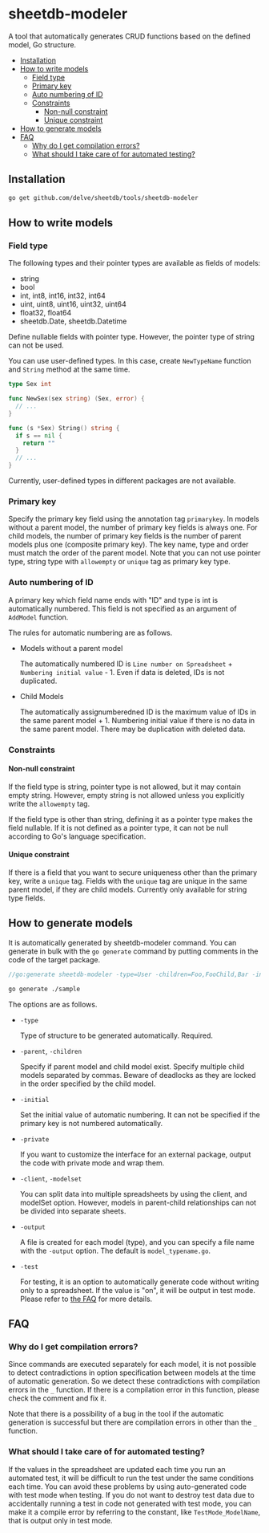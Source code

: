 # sheetdb-modeler

A tool that automatically generates CRUD functions based on the defined model, Go structure.

<!-- vscode-markdown-toc -->
* [Installation](#Installation)
* [How to write models](#Howtowritemodels)
	* [Field type](#Fieldtype)
	* [Primary key](#Primarykey)
	* [Auto numbering of ID](#AutonumberingofID)
	* [Constraints](#Constraints)
		* [Non-null constraint](#Non-nullconstraint)
		* [Unique constraint](#Uniqueconstraint)
* [How to generate models](#Howtogeneratemodels)
* [FAQ](#FAQ)
	* [Why do I get compilation errors?](#WhydoIgetcompilationerrors)
	* [What should I take care of for automated testing?](#WhatshouldItakecareofforautomatedtesting)

<!-- vscode-markdown-toc-config
	numbering=false
	autoSave=true
	/vscode-markdown-toc-config -->
<!-- /vscode-markdown-toc -->

## <a name='Installation'></a>Installation

```bash
go get github.com/delve/sheetdb/tools/sheetdb-modeler
```

## <a name='Howtowritemodels'></a>How to write models

### <a name='Fieldtype'></a>Field type

The following types and their pointer types are available as fields of models:

* string
* bool
* int, int8, int16, int32, int64
* uint, uint8, uint16, uint32, uint64
* float32, float64
* sheetdb.Date, sheetdb.Datetime

Define nullable fields with pointer type. However, the pointer type of string can not be used.

You can use user-defined types. In this case, create `NewTypeName` function and `String` method at the same time.

```go
type Sex int

func NewSex(sex string) (Sex, error) {
  // ...
}

func (s *Sex) String() string {
  if s == nil {
    return ""
  }
  // ...
}
```

Currently, user-defined types in different packages are not available.

### <a name='Primarykey'></a>Primary key

Specify the primary key field using the annotation tag `primarykey`.
In models without a parent model, the number of primary key fields is always one.
For child models, the number of primary key fields is the number of parent models plus one (composite primary key).
The key name, type and order must match the order of the parent model.
Note that you can not use pointer type, string type with `allowempty` or `unique` tag as primary key type.

### <a name='AutonumberingofID'></a>Auto numbering of ID

A primary key which field name ends with "ID" and type is int is automatically numbered.
This field is not specified as an argument of `AddModel` function.

The rules for automatic numbering are as follows.

* Models without a parent model

  The automatically numbered ID is `Line number on Spreadsheet` + `Numbering initial value` - 1.
  Even if data is deleted, IDs is not duplicated.

* Child Models

  The automatically assignumberedned ID is the maximum value of IDs in the same parent model + 1.
  Numbering initial value if there is no data in the same parent model.
  There may be duplication with deleted data.

### <a name='Constraints'></a>Constraints

#### <a name='Non-nullconstraint'></a>Non-null constraint

If the field type is string, pointer type is not allowed, but it may contain empty string.
However, empty string is not allowed unless you explicitly write the `allowempty` tag.

If the field type is other than string, defining it as a pointer type makes the field nullable.
If it is not defined as a pointer type, it can not be null according to Go's language specification.

#### <a name='Uniqueconstraint'></a>Unique constraint

If there is a field that you want to secure uniqueness other than the primary key, write a `unique` tag.
Fields with the `unique` tag are unique in the same parent model, if they are child models.
Currently only available for string type fields.

## <a name='Howtogeneratemodels'></a>How to generate models

It is automatically generated by sheetdb-modeler command.
You can generate in bulk with the `go generate` command by putting comments in the code of the target package.

```go
//go:generate sheetdb-modeler -type=User -children=Foo,FooChild,Bar -initial=10001
```

```bash
go generate ./sample
```

The options are as follows.

* `-type`

  Type of structure to be generated automatically. Required.

* `-parent`, `-children`

  Specify if parent model and child model exist.
  Specify multiple child models separated by commas.
  Beware of deadlocks as they are locked in the order specified by the child model.

* `-initial`

  Set the initial value of automatic numbering.
  It can not be specified if the primary key is not numbered automatically.

* `-private`

  If you want to customize the interface for an external package, output the code with private mode and wrap them.

* `-client`, `-modelset`

  You can split data into multiple spreadsheets by using the client, and modelSet option.
  However, models in parent-child relationships can not be divided into separate sheets.

* `-output`

  A file is created for each model (type), and you can specify a file name with the `-output` option.
  The default is `model_typename.go`.

* `-test`

  For testing, it is an option to automatically generate code without writing only to a spreadsheet.
  If the value is "on", it will be output in test mode.
  Please refer to [the FAQ](#WhatshouldItakecareofforautomatedtesting) for more details.

## <a name='FAQ'></a>FAQ

### <a name='WhydoIgetcompilationerrors'></a>Why do I get compilation errors?

Since commands are executed separately for each model, it is not possible to detect contradictions in option specification between models at the time of automatic generation.
So we detect these contradictions with compilation errors in the `_` function.
If there is a compilation error in this function, please check the comment and fix it.

Note that there is a possibility of a bug in the tool if the automatic generation is successful but there are compilation errors in other than the `_` function.

### <a name='WhatshouldItakecareofforautomatedtesting'></a>What should I take care of for automated testing?

If the values ​​in the spreadsheet are updated each time you run an automated test, it will be difficult to run the test under the same conditions each time.
You can avoid these problems by using auto-generated code with test mode when testing.
If you do not want to destroy test data due to accidentally running a test in code not generated with test mode, you can make it a compile error by referring to the constant, like `TestMode_ModelName`, that is output only in test mode.
